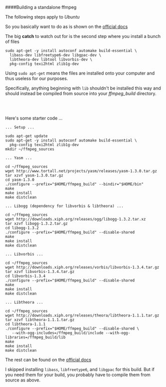 
####Building a standalone ffmpeg

The following steps apply to *Ubuntu*

So you basically want to do as is shown on the [official docs][1]

The big **catch** to watch out for is the second step where you install a bunch of files

```
sudo apt-get -y install autoconf automake build-essential \
  libass-dev libfreetype6-dev libgpac-dev \
  libtheora-dev libtool libvorbis-dev \
  pkg-config texi2html zlib1g-dev

```
Using `sudo apt-get` means the files are installed onto your computer and thus useless for our purposes.

Specifically, anything beginning with `lib` shouldn't be installed this way and should instead be compiled 
from source into your *ffmpeg_build* directory.

<br><br>

Here's some starter code ...

```
... Setup ...

sudo apt-get update
sudo apt-get -y install autoconf automake build-essential \
  pkg-config texi2html zlib1g-dev
mkdir ~/ffmpeg_sources

... Yasm ...

cd ~/ffmpeg_sources
wget http://www.tortall.net/projects/yasm/releases/yasm-1.3.0.tar.gz
tar xzvf yasm-1.3.0.tar.gz
cd yasm-1.3.0
./configure --prefix="$HOME/ffmpeg_build" --bindir="$HOME/bin"
make
make install
make distclean

... Libogg (dependency for libvorbis & libtheora) ...

cd ~/ffmpeg_sources
wget http://downloads.xiph.org/releases/ogg/libogg-1.3.2.tar.xz
tar xzvf libogg-1.3.2.tar.gz
cd libogg-1.3.2
./configure --prefix="$HOME/ffmpeg_build" --disable-shared
make
make install
make distclean

... Libvorbis ...

cd ~/ffmpeg_sources
wget http://downloads.xiph.org/releases/vorbis/libvorbis-1.3.4.tar.gz
tar xzvf libvorbis-1.3.4.tar.gz
cd libvorbis-1.3.4
./configure --prefix="$HOME/ffmpeg_build" --disable-shared
make
make install
make distclean

... Libtheora ...

cd ~/ffmpeg_sources
wget http://downloads.xiph.org/releases/theora/libtheora-1.1.1.tar.gz
tar xzvf libtheora-1.1.1.tar.gz
cd libtheora-1.1.1
./configure --prefix="$HOME/ffmpeg_build" --disable-shared \
   --with-ogg-includes=/ffmpeg_build/include --with-ogg-libraries=/ffmpeg_build/lib
make
make install
make distclean

```

The rest can be found on the [official docs][1]


I skipped installing `libass`, `libfreetype6`, and `libgpac` for this build.
But if you need them for your build, you probably have to compile them from source as above.


[1]: https://trac.ffmpeg.org/wiki/CompilationGuide/Ubuntu
